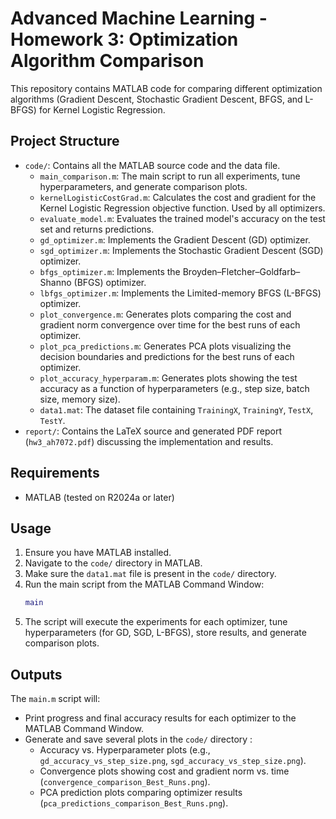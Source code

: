# Advanced Machine Learning - Homework 3: Optimization Algorithm Comparison

This repository contains MATLAB code for comparing different optimization algorithms (Gradient Descent, Stochastic Gradient Descent, BFGS, and L-BFGS) for Kernel Logistic Regression.

## Project Structure

- `code/`: Contains all the MATLAB source code and the data file.
    - `main_comparison.m`: The main script to run all experiments, tune hyperparameters, and generate comparison plots.
    - `kernelLogisticCostGrad.m`: Calculates the cost and gradient for the Kernel Logistic Regression objective function. Used by all optimizers.
    - `evaluate_model.m`: Evaluates the trained model's accuracy on the test set and returns predictions.
    - `gd_optimizer.m`: Implements the Gradient Descent (GD) optimizer.
    - `sgd_optimizer.m`: Implements the Stochastic Gradient Descent (SGD) optimizer.
    - `bfgs_optimizer.m`: Implements the Broyden–Fletcher–Goldfarb–Shanno (BFGS) optimizer.
    - `lbfgs_optimizer.m`: Implements the Limited-memory BFGS (L-BFGS) optimizer.
    - `plot_convergence.m`: Generates plots comparing the cost and gradient norm convergence over time for the best runs of each optimizer.
    - `plot_pca_predictions.m`: Generates PCA plots visualizing the decision boundaries and predictions for the best runs of each optimizer.
    - `plot_accuracy_hyperparam.m`: Generates plots showing the test accuracy as a function of hyperparameters (e.g., step size, batch size, memory size).
    - `data1.mat`: The dataset file containing `TrainingX`, `TrainingY`, `TestX`, `TestY`.
- `report/`: Contains the LaTeX source and generated PDF report (`hw3_ah7072.pdf`) discussing the implementation and results.

## Requirements

- MATLAB (tested on R2024a or later)

## Usage

1.  Ensure you have MATLAB installed.
2.  Navigate to the `code/` directory in MATLAB.
3.  Make sure the `data1.mat` file is present in the `code/` directory.
4.  Run the main script from the MATLAB Command Window:
    ```matlab
    main
    ```
5.  The script will execute the experiments for each optimizer, tune hyperparameters (for GD, SGD, L-BFGS), store results, and generate comparison plots.

## Outputs

The `main.m` script will:
- Print progress and final accuracy results for each optimizer to the MATLAB Command Window.
- Generate and save several plots in the `code/` directory :
    - Accuracy vs. Hyperparameter plots (e.g., `gd_accuracy_vs_step_size.png`, `sgd_accuracy_vs_step_size.png`).
    - Convergence plots showing cost and gradient norm vs. time (`convergence_comparison_Best_Runs.png`).
    - PCA prediction plots comparing optimizer results (`pca_predictions_comparison_Best_Runs.png`).

